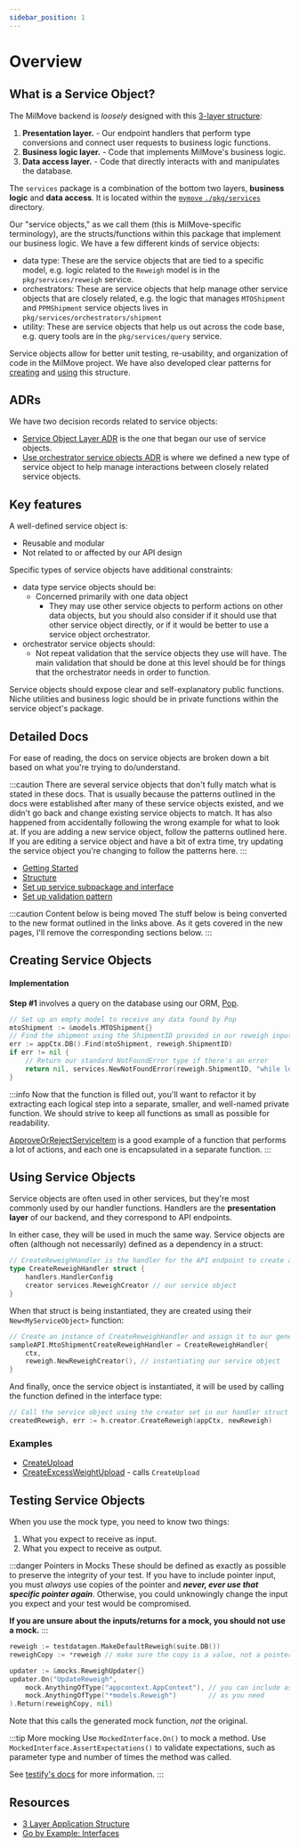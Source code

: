 ```yaml
---
sidebar_position: 1
---
```

# Overview

## What is a Service Object?

The MilMove backend is _loosely_ designed with this
[3-layer structure](https://docs.google.com/presentation/d/1kVQzrYWY0AnYyPbiqfuFv8Fh_7IwwIFv3XKRxZI44Hs/edit#slide=id.p):

1. **Presentation layer.** - Our endpoint handlers that perform type conversions and connect user requests to 
   business logic functions.
2. **Business logic layer.** - Code that implements MilMove's business logic.
3. **Data access layer.** - Code that directly interacts with and manipulates the database.

The `services` package is a combination of the bottom two layers, **business logic** and **data access**. It is 
located within the [`mymove` `./pkg/services`](https://github.com/transcom/mymove/tree/master/pkg/services) directory.

Our "service objects," as we call them (this is MilMove-specific terminology), are the structs/functions within this 
package that implement our business logic. We have a few different kinds of service objects:

- data type: These are the service objects that are tied to a specific model, e.g. logic related to the `Reweigh` 
  model is in the `pkg/services/reweigh` service.
- orchestrators: These are service objects that help manage other service objects that are closely related, e.g. the 
  logic that manages `MTOShipment` and `PPMShipment` service objects lives in `pkg/services/orchestrators/shipment`
- utility: These are service objects that help us out across the code base, e.g. query tools are in the 
  `pkg/services/query` service.

Service objects allow for better unit testing, re-usability, and organization of code in the MilMove project. We have
also developed clear patterns for [creating](#creating-service-objects) and [using](#using-service-objects) this 
structure.

## ADRs

We have two decision records related to service objects:

- [Service Object Layer ADR](https://github.com/transcom/mymove/blob/master/docs/adr/0033-service-object-layer.md) 
  is the one that began our use of service objects.
- [Use orchestrator service objects ADR](https://github.com/transcom/mymove/blob/master/docs/adr/0069-use-orchestrator-service-objects.md)
  is where we defined a new type of service object to help manage interactions between closely related service objects.

## Key features

A well-defined service object is:

- Reusable and modular
- Not related to or affected by our API design

Specific types of service objects have additional constraints:

- data type service objects should be:
  - Concerned primarily with one data object
    - They may use other service objects to perform actions on other data objects, but you should also consider if 
      it should use that other service object directly, or if it would be better to use a service object orchestrator.
- orchestrator service objects should:
  - Not repeat validation that the service objects they use will have. The main validation that should be done at 
    this level should be for things that the orchestrator needs in order to function.

Service objects should expose clear and self-explanatory public functions. Niche utilities and business logic should be 
in private functions within the service object's package.

## Detailed Docs

For ease of reading, the docs on service objects are broken down a bit based on what you're trying to do/understand.

:::caution
There are several service objects that don't fully match what is stated in these docs. That is usually because the
patterns outlined in the docs were established after many of these service objects existed, and we didn't go back and
change existing service objects to match. It has also happened from accidentally following the wrong example for
what to look at. If you are adding a new service object, follow the patterns outlined here. If you are editing a
service object and have a bit of extra time, try updating the service object you're changing to follow the patterns
here.
:::

* [Getting Started](./getting-started) 
* [Structure](./structure)
* [Set up service subpackage and interface](./set-up-service-subpackage-and-interface)
* [Set up validation pattern](./validation)

:::caution Content below is being moved
The stuff below is being converted to the new format outlined in the links above. As it gets covered in the new 
pages, I'll remove the corresponding sections below. 
:::

## Creating Service Objects


#### Implementation

**Step #1** involves a query on the database using our ORM, [Pop](https://gobuffalo.io/en/docs/db/getting-started).

```go
// Set up an empty model to receive any data found by Pop
mtoShipment := &models.MTOShipment{}
// Find the shipment using the ShipmentID provided in our reweigh input
err := appCtx.DB().Find(mtoShipment, reweigh.ShipmentID)
if err != nil {
    // Return our standard NotFoundError type if there's an error
    return nil, services.NewNotFoundError(reweigh.ShipmentID, "while looking for MTOShipment")
}
```

:::info
Now that the function is filled out, you'll want to refactor it by extracting each logical step into a separate, 
smaller, and well-named private function. We should strive to keep all functions as small as possible for readability.

[ApproveOrRejectServiceItem](https://github.com/transcom/mymove/blob/master/pkg/services/mto_service_item/mto_service_item_updater.go#L44-L123)
is a good example of a function that performs a lot of actions, and each one is encapsulated in a separate function.
:::

## Using Service Objects

Service objects are often used in other services, but they're most commonly used by our handler functions. Handlers are
the **presentation layer** of our backend, and they correspond to API endpoints.

In either case, they will be used in much the same way. Service objects are often (although not necessarily) defined as
a dependency in a struct:

```go {4}
// CreateReweighHandler is the handler for the API endpoint to create a reweigh
type CreateReweighHandler struct {
	handlers.HandlerConfig
	creator services.ReweighCreator // our service object
}
```

When that struct is being instantiated, they are created using their `New<MyServiceObject>` function:

```go {4}
// Create an instance of CreateReweighHandler and assign it to our generated Swagger Go code
sampleAPI.MtoShipmentCreateReweighHandler = CreateReweighHandler{
    ctx,
    reweigh.NewReweighCreator(), // instantiating our service object
}
```

And finally, once the service object is instantiated, it will be used by calling the function defined in the interface 
type:

```go
// Call the service object using the creator set in our handler struct (h, defined above)
createdReweigh, err := h.creator.CreateReweigh(appCtx, newReweigh)
```

### Examples

- [CreateUpload](https://github.com/transcom/mymove/blob/master/pkg/services/upload/upload_creator.go)
- [CreateExcessWeightUpload](https://github.com/transcom/mymove/blob/master/pkg/services/move/excess_weight_uploader.go) - calls `CreateUpload`


## Testing Service Objects

[//]: # (Testing the service object you wrote will be a typical exercise in writing unit tests in Go. Look at examples for )

[//]: # (guidance here.)

[//]: # ()
[//]: # (When service objects are dependencies, we want to be able to mock those out in our unit tests. To generate the mock )

[//]: # (types, add this line to your top-level Go file in the `services` package:)

[//]: # ()
[//]: # (```go title="./pkg/services/reweigh.go" {9})

[//]: # (package services)

[//]: # ()
[//]: # (import &#40;)

[//]: # (	"github.com/transcom/mymove/pkg/appcontext")

[//]: # (	"github.com/transcom/mymove/pkg/models")

[//]: # (&#41;)

[//]: # ()
[//]: # (// ReweighCreator creates a reweigh)

[//]: # (//go:generate mockery --name ReweighCreator --disable-version-string)

[//]: # (type ReweighCreator interface {)

[//]: # (	CreateReweighCheck&#40;appCtx appcontext.AppContext, reweigh *models.Reweigh&#41; &#40;*models.Reweigh, error&#41;)

[//]: # (})

[//]: # (```)

[//]: # ()
[//]: # (This enables the the Go `mockery` tool to generate the mock type automatically. To trigger the generation, run )

[//]: # (`make mocks_generate`.)

When you use the mock type, you need to know two things:

1. What you expect to receive as input.
2. What you expect to receive as output.

:::danger Pointers in Mocks
These should be defined as exactly as possible to preserve the integrity of your test. If you have to include pointer 
input, you must _always_ use copies of the pointer and **_never, ever use that specific pointer again_**. Otherwise, 
you could unknowingly change the input you expect and your test would be compromised.

**If you are unsure about the inputs/returns for a mock, you should not use a mock.**
:::

```go title="Example test mock"
reweigh := testdatagen.MakeDefaultReweigh(suite.DB())
reweighCopy := *reweigh // make sure the copy is a value, not a pointer

updater := &mocks.ReweighUpdater{}
updater.On("UpdateReweigh",
    mock.AnythingOfType("appcontext.AppContext"), // you can include as many input parameters
    mock.AnythingOfType("*models.Reweigh")        // as you need
).Return(reweighCopy, nil)
```

Note that this calls the generated mock function, _not_ the original.

:::tip More mocking
Use `MockedInterface.On()` to mock a method. Use `MockedInterface.AssertExpectations()` to validate expectations, such
as parameter type and number of times the method was called.

See [testify's docs](https://godoc.org/github.com/stretchr/testify/mock#Call.On) for more information.
:::

## Resources

* [3 Layer Application Structure](https://docs.google.com/presentation/d/1kVQzrYWY0AnYyPbiqfuFv8Fh_7IwwIFv3XKRxZI44Hs/edit#slide=id.p)
* [Go by Example: Interfaces](https://gobyexample.com/interfaces)
